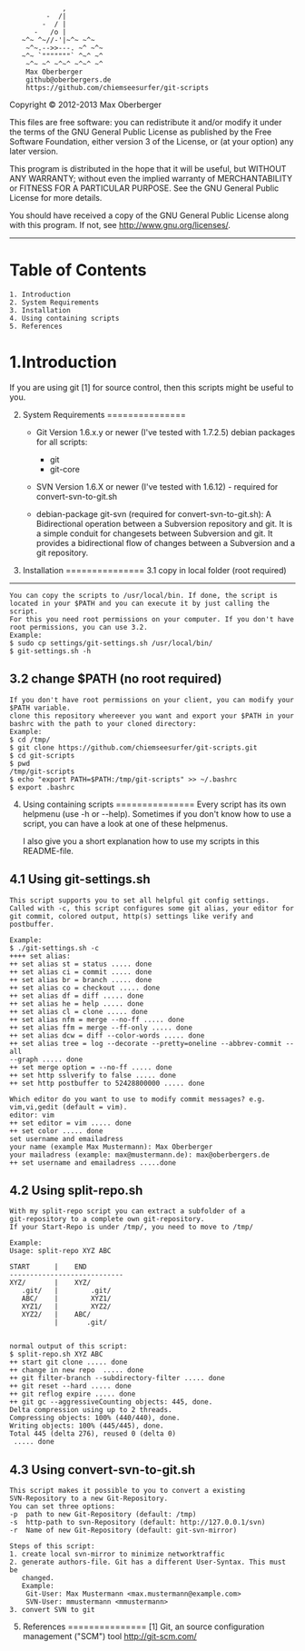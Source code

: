 <pre><code>
             ,
         -  /|
        -  / |
      -   /o |
   ~^~ ^~//-'|~^~ ~^~
    ~^~.-->>---. ~^ ~^~
   ~^~ `"""""""` ^~^ ~^
    ~^~ ~^ ~^~^ ~^~^ ~^
    Max Oberberger
    github@oberbergers.de
    https://github.com/chiemseesurfer/git-scripts
</code></pre>


Copyright &copy; 2012-2013 Max Oberberger

This files are free software: you can redistribute it and/or modify
it under the terms of the GNU General Public License as published by
the Free Software Foundation, either version 3 of the License, or
(at your option) any later version.

This program is distributed in the hope that it will be useful,
but WITHOUT ANY WARRANTY; without even the implied warranty of
MERCHANTABILITY or FITNESS FOR A PARTICULAR PURPOSE. See the
GNU General Public License for more details.

You should have received a copy of the GNU General Public License
along with this program. If not, see <http://www.gnu.org/licenses/>.

* * *


Table of Contents
=================
	1. Introduction
	2. System Requirements
	3. Installation
	4. Using containing scripts
	5. References


1.Introduction
===============
If you are using git [1] for source control, then this scripts might be useful
to you.


2. System Requirements
===============
	- Git Version 1.6.x.y or newer (I've tested with 1.7.2.5)
	  debian packages for all scripts:
		* git
		* git-core

	- SVN Version 1.6.X or newer (I've tested with 1.6.12) - required for
	  convert-svn-to-git.sh

	- debian-package git-svn (required for convert-svn-to-git.sh): A 
	  Bidirectional operation between a Subversion repository and git. 
	  It is a simple conduit for changesets between Subversion and 
	  git. It provides a bidirectional flow of changes between a 
	  Subversion and a git repository.


3. Installation
===============
3.1 copy in local folder (root required)
---------------
	You can copy the scripts to /usr/local/bin. If done, the script is
	located in your $PATH and you can execute it by just calling the script.
	For this you need root permissions on your computer. If you don't have
	root permissions, you can use 3.2.
	Example:
	$ sudo cp settings/git-settings.sh /usr/local/bin/
	$ git-settings.sh -h

3.2 change $PATH (no root required)
---------------
	If you don't have root permissions on your client, you can modify your
	$PATH variable.
	clone this repository whereever you want and export your $PATH in your
	bashrc with the path to your cloned directory:
	Example:
	$ cd /tmp/
	$ git clone https://github.com/chiemseesurfer/git-scripts.git
	$ cd git-scripts
	$ pwd
	/tmp/git-scripts
	$ echo "export PATH=$PATH:/tmp/git-scripts" >> ~/.bashrc
	$ export .bashrc


4. Using containing scripts
===============
	Every script has its own helpmenu (use -h or --help). Sometimes if you
	don't know how to use a script, you can have a look at one of these 
	helpmenus.

	I also give you a short explanation how to use my scripts in this
	README-file.

4.1 Using git-settings.sh
---------------
	This script supports you to set all helpful git config settings.
	Called with -c, this script configures some git alias, your editor for
	git commit, colored output, http(s) settings like verify and postbuffer.

	Example:
	$ ./git-settings.sh -c
	++++ set alias:
	++ set alias st = status ..... done
	++ set alias ci = commit ..... done
	++ set alias br = branch ..... done
	++ set alias co = checkout ..... done
	++ set alias df = diff ..... done
	++ set alias he = help ..... done
	++ set alias cl = clone ..... done
	++ set alias nfm = merge --no-ff ..... done
	++ set alias ffm = merge --ff-only ..... done
	++ set alias dcw = diff --color-words ..... done
	++ set alias tree = log --decorate --pretty=oneline --abbrev-commit --all
	--graph ..... done
	++ set merge option = --no-ff ..... done
	++ set http sslverify to false ..... done
	++ set http postbuffer to 52428800000 ..... done

	Which editor do you want to use to modify commit messages? e.g.
	vim,vi,gedit (default = vim).
	editor: vim
	++ set editor = vim ..... done
	++ set color ..... done
	set username and emailadress
	your name (example Max Mustermann): Max Oberberger
	your mailadress (example: max@mustermann.de): max@oberbergers.de
	++ set username and emailadress .....done


4.2 Using split-repo.sh
---------------
	With my split-repo script you can extract a subfolder of a
	git-repository to a complete own git-repository.
	If your Start-Repo is under /tmp/, you need to move to /tmp/
	
	Example:
	Usage: split-repo XYZ ABC

	START      |    END
	----------------------------
	XYZ/       |    XYZ/
	   .git/   |        .git/
	   ABC/    |        XYZ1/
	   XYZ1/   |        XYZ2/
	   XYZ2/   |    ABC/
	           |       .git/


	normal output of this script:
	$ split-repo.sh XYZ ABC
	++ start git clone ..... done
	++ change in new repo  ..... done
	++ git filter-branch --subdirectory-filter ..... done
	++ git reset --hard ..... done
	++ git reflog expire ..... done
	++ git gc --aggressiveCounting objects: 445, done.
	Delta compression using up to 2 threads.
	Compressing objects: 100% (440/440), done.
	Writing objects: 100% (445/445), done.
	Total 445 (delta 276), reused 0 (delta 0)
	 ..... done

4.3 Using convert-svn-to-git.sh
---------------
	This script makes it possible to you to convert a existing
	SVN-Repository to a new Git-Repository.
	You can set three options:
	-p	path to new Git-Repository (default: /tmp)
	-s	http-path to svn-Repository (default: http://127.0.0.1/svn)
	-r	Name of new Git-Repository (default: git-svn-mirror)
	
	Steps of this script:
	1. create local svn-mirror to minimize networktraffic
	2. generate authors-file. Git has a different User-Syntax. This must be
	   changed.
	   Example:
		Git-User: Max Mustermann <max.mustermann@example.com>
		SVN-User: mmustermann <mmustermann>
	3. convert SVN to git

5. References
===============
[1] Git, an source configuration management ("SCM") tool
    http://git-scm.com/
